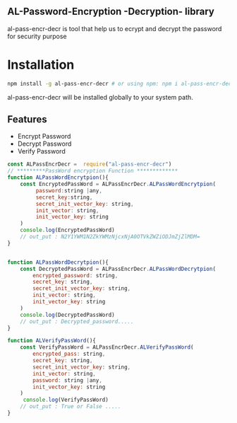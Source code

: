 ## AL-Password-Encryption -Decryption- library

al-pass-encr-decr is tool that help  us to ecrypt and decrypt the password for security purpose 

# Installation
```bash
npm install -g al-pass-encr-decr # or using npm: npm i al-pass-encr-decr
```

al-pass-encr-decr will be installed globally to your system path.

## Features

  * Encrypt Password
  * Decrypt Password
  * Verify Password

```js
const ALPassEncrDecr =  require("al-pass-encr-decr")
// *********PassWord encryption Function *************
function ALPassWordEncrytpion(){
    const EncryptedPassWord = ALPassEncrDecr.ALPassWordEncrytpion(
         password:string |any,
         secret_key:string,    
         secret_init_vector_key: string,
         init_vector: string,
         init_vector_key: string
    ) 
    console.log(EncryptedPassWord)
    // out_put : N2Y1YWM1N2ZkYWMzNjcxNjA0OTVkZWZiODJmZjZlMDM=
}


function ALPassWordDecrytpion(){
    const DecryptedPassWord = ALPassEncrDecr.ALPassWordDecrytpion(
        encrypted_password: string,
        secret_key: string,
        secret_init_vector_key: string,
        init_vector: string,
        init_vector_key: string
    ) 
    console.log(DecryptedPassWord)
    // out_put : Decrypted_password.....
}

function ALVerifyPassWord(){
    const VerifyPassWord = ALPassEncrDecr.ALVerifyPassWord(
        encrypted_pass: string,
        secret_key: string,
        secret_init_vector_key: string,
        init_vector: string,
        password: string |any,
        init_vector_key: string
    )
     console.log(VerifyPassWord)
    // out_put : True or False .....
}

```
